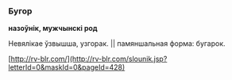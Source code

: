 ### Бугор
**назоўнік, мужчынскі род**

Невялікае ўзвышша, узгорак. || памяншальная форма: бугарок.

<a rel="author">[http://rv-blr.com/](http://rv-blr.com/slounik.jsp?letterId=0&maskId=0&pageId=428)</a>
